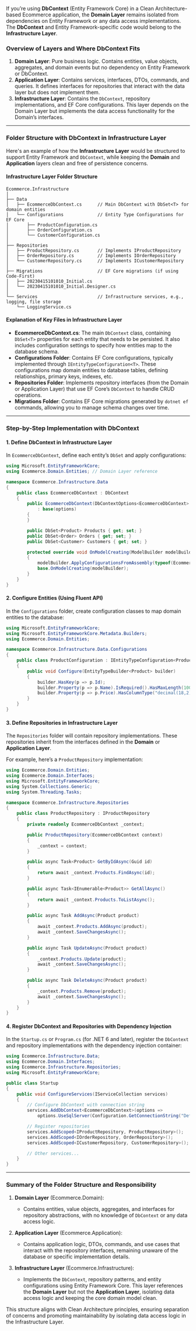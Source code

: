 If you’re using **DbContext** (Entity Framework Core) in a Clean Architecture-based Ecommerce application, the **Domain Layer** remains isolated from dependencies on Entity Framework or any data access implementations. The **DbContext** and Entity Framework-specific code would belong to the **Infrastructure Layer**. 

### Overview of Layers and Where DbContext Fits

1. **Domain Layer**: Pure business logic. Contains entities, value objects, aggregates, and domain events but no dependency on Entity Framework or DbContext.
2. **Application Layer**: Contains services, interfaces, DTOs, commands, and queries. It defines interfaces for repositories that interact with the data layer but does not implement them.
3. **Infrastructure Layer**: Contains the `DbContext`, repository implementations, and EF Core configurations. This layer depends on the Domain Layer but implements the data access functionality for the Domain’s interfaces.

---

### Folder Structure with DbContext in Infrastructure Layer

Here's an example of how the **Infrastructure Layer** would be structured to support Entity Framework and `DbContext`, while keeping the **Domain** and **Application** layers clean and free of persistence concerns.

#### Infrastructure Layer Folder Structure

```
Ecommerce.Infrastructure
│
├── Data
│   ├── EcommerceDbContext.cs      // Main DbContext with DbSet<T> for domain entities
│   └── Configurations             // Entity Type Configurations for EF Core
│       ├── ProductConfiguration.cs
│       ├── OrderConfiguration.cs
│       └── CustomerConfiguration.cs
│
├── Repositories
│   ├── ProductRepository.cs       // Implements IProductRepository
│   ├── OrderRepository.cs         // Implements IOrderRepository
│   └── CustomerRepository.cs      // Implements ICustomerRepository
│
├── Migrations                     // EF Core migrations (if using Code-First)
│   ├── 20230415101010_Initial.cs
│   └── 20230415101010_Initial.Designer.cs
│
└── Services                       // Infrastructure services, e.g., logging, file storage
    └── LoggingService.cs
```

#### Explanation of Key Files in Infrastructure Layer

- **EcommerceDbContext.cs**: The main `DbContext` class, containing `DbSet<T>` properties for each entity that needs to be persisted. It also includes configuration settings to specify how entities map to the database schema.
- **Configurations Folder**: Contains EF Core configurations, typically implemented through `IEntityTypeConfiguration<T>`. These configurations map domain entities to database tables, defining relationships, primary keys, indexes, etc.
- **Repositories Folder**: Implements repository interfaces (from the Domain or Application Layer) that use EF Core’s `DbContext` to handle CRUD operations.
- **Migrations Folder**: Contains EF Core migrations generated by `dotnet ef` commands, allowing you to manage schema changes over time.

---

### Step-by-Step Implementation with DbContext

#### 1. Define DbContext in Infrastructure Layer

In `EcommerceDbContext`, define each entity’s `DbSet` and apply configurations:

```csharp
using Microsoft.EntityFrameworkCore;
using Ecommerce.Domain.Entities; // Domain Layer reference

namespace Ecommerce.Infrastructure.Data
{
    public class EcommerceDbContext : DbContext
    {
        public EcommerceDbContext(DbContextOptions<EcommerceDbContext> options)
            : base(options)
        {
        }

        public DbSet<Product> Products { get; set; }
        public DbSet<Order> Orders { get; set; }
        public DbSet<Customer> Customers { get; set; }

        protected override void OnModelCreating(ModelBuilder modelBuilder)
        {
            modelBuilder.ApplyConfigurationsFromAssembly(typeof(EcommerceDbContext).Assembly);
            base.OnModelCreating(modelBuilder);
        }
    }
}
```

#### 2. Configure Entities (Using Fluent API)

In the `Configurations` folder, create configuration classes to map domain entities to the database:

```csharp
using Microsoft.EntityFrameworkCore;
using Microsoft.EntityFrameworkCore.Metadata.Builders;
using Ecommerce.Domain.Entities;

namespace Ecommerce.Infrastructure.Data.Configurations
{
    public class ProductConfiguration : IEntityTypeConfiguration<Product>
    {
        public void Configure(EntityTypeBuilder<Product> builder)
        {
            builder.HasKey(p => p.Id);
            builder.Property(p => p.Name).IsRequired().HasMaxLength(100);
            builder.Property(p => p.Price).HasColumnType("decimal(18,2)");
        }
    }
}
```

#### 3. Define Repositories in Infrastructure Layer

The `Repositories` folder will contain repository implementations. These repositories inherit from the interfaces defined in the **Domain** or **Application Layer**. 

For example, here’s a `ProductRepository` implementation:

```csharp
using Ecommerce.Domain.Entities;
using Ecommerce.Domain.Interfaces;
using Microsoft.EntityFrameworkCore;
using System.Collections.Generic;
using System.Threading.Tasks;

namespace Ecommerce.Infrastructure.Repositories
{
    public class ProductRepository : IProductRepository
    {
        private readonly EcommerceDbContext _context;

        public ProductRepository(EcommerceDbContext context)
        {
            _context = context;
        }

        public async Task<Product> GetByIdAsync(Guid id)
        {
            return await _context.Products.FindAsync(id);
        }

        public async Task<IEnumerable<Product>> GetAllAsync()
        {
            return await _context.Products.ToListAsync();
        }

        public async Task AddAsync(Product product)
        {
            await _context.Products.AddAsync(product);
            await _context.SaveChangesAsync();
        }

        public async Task UpdateAsync(Product product)
        {
            _context.Products.Update(product);
            await _context.SaveChangesAsync();
        }

        public async Task DeleteAsync(Product product)
        {
            _context.Products.Remove(product);
            await _context.SaveChangesAsync();
        }
    }
}
```

#### 4. Register DbContext and Repositories with Dependency Injection

In the `Startup.cs` or `Program.cs` (for .NET 6 and later), register the `DbContext` and repository implementations with the dependency injection container:

```csharp
using Ecommerce.Infrastructure.Data;
using Ecommerce.Domain.Interfaces;
using Ecommerce.Infrastructure.Repositories;
using Microsoft.EntityFrameworkCore;

public class Startup
{
    public void ConfigureServices(IServiceCollection services)
    {
        // Configure DbContext with connection string
        services.AddDbContext<EcommerceDbContext>(options =>
            options.UseSqlServer(Configuration.GetConnectionString("DefaultConnection")));

        // Register repositories
        services.AddScoped<IProductRepository, ProductRepository>();
        services.AddScoped<IOrderRepository, OrderRepository>();
        services.AddScoped<ICustomerRepository, CustomerRepository>();

        // Other services...
    }
}
```

---

### Summary of the Folder Structure and Responsibility

1. **Domain Layer** (Ecommerce.Domain):
   - Contains entities, value objects, aggregates, and interfaces for repository abstractions, with no knowledge of `DbContext` or any data access logic.

2. **Application Layer** (Ecommerce.Application):
   - Contains application logic, DTOs, commands, and use cases that interact with the repository interfaces, remaining unaware of the database or specific implementation details.

3. **Infrastructure Layer** (Ecommerce.Infrastructure):
   - Implements the `DbContext`, repository patterns, and entity configurations using Entity Framework Core. This layer references the **Domain Layer** but not the **Application Layer**, isolating data access logic and keeping the core domain model clean.

This structure aligns with Clean Architecture principles, ensuring separation of concerns and promoting maintainability by isolating data access logic in the Infrastructure Layer.